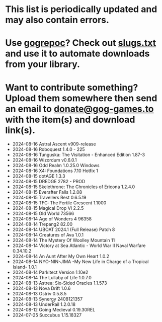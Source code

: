 # This list is periodically updated and may also contain errors.

# Use [gogrepoc](https://github.com/Kalanyr/gogrepoc "gogrepoc")? Check out [slugs.txt](https://raw.githubusercontent.com/GOG-Games-com/missing-updates/main/slugs.txt "slugs.txt") and use it to automate downloads from your library.

# Want to contribute something? Upload them somewhere then send an email to <a href="mailto:donate@gog-games.to">donate@gog-games.to</a> with the item(s) and download link(s).

- 2024-08-16 Astral Ascent v909-release
- 2024-08-16 Roboquest 1.4.0 - 225
- 2024-08-16 Tunguska: The Visitation - Enhanced Edition 1.87-3
- 2024-08-16 Wizordum v0.6.0.1
- 2024-08-16 Odd Realm 1.0.25.0 Windows
- 2024-08-16 X4: Foundations 7.10 Hotfix 1
- 2024-08-15 dotAGE 1.3.3
- 2024-08-15 DREDGE 2782 - PROD
- 2024-08-15 Skelethrone: The Chronicles of Ericona 1.2.4.0
- 2024-08-15 Everafter Falls 1.2.08
- 2024-08-15 Travellers Rest 0.6.5.19
- 2024-08-15 TFC: The Fertile Crescent 1.1000
- 2024-08-15 Magical Drop VI 2.2.5
- 2024-08-15 Old World 73566
- 2024-08-14 Age of Wonders 4 96358
- 2024-08-14 Trepang2 82.00
- 2024-08-14 UBOAT 2024.1 (Full Release) Patch 8
- 2024-08-14 Creatures of Ava 1.0.1
- 2024-08-14 The Mystery Of Woolley Mountain 11
- 2024-08-14 Victory at Sea Atlantic - World War II Naval Warfare 0.34.10.2
- 2024-08-14 An Aunt After My Own Heart 1.0.2
- 2024-08-14 NYO-NIN-JIMA -My New Life in Charge of a Tropical Island- 1.0.1
- 2024-08-14 Parkitect Version 1.10e2
- 2024-08-14 The Lullaby of Life 1.0.7.0
- 2024-08-13 Astrea: Six-Sided Oracles 1.1.573
- 2024-08-13 Nova Drift 1.0.6
- 2024-08-13 Ostriv 0.5.8.5
- 2024-08-13 Synergy 2408121357
- 2024-08-13 UnderRail 1.2.0.18
- 2024-08-12 Going Medieval 0.19.30REL
- 2024-07-25 Succubus 1.15.18327
